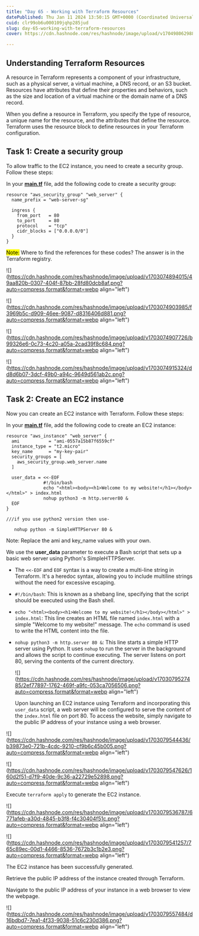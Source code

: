 ```yaml
---
title: "Day 65 - Working with Terraform Resources"
datePublished: Thu Jan 11 2024 13:50:15 GMT+0000 (Coordinated Universal Time)
cuid: clr99ob6u000109jqhp285jud
slug: day-65-working-with-terraform-resources
cover: https://cdn.hashnode.com/res/hashnode/image/upload/v1704980629882/8e7a884b-dd9a-4c1f-aa58-5e1e46e5bdc1.png

---
```


## **Understanding Terraform Resources**

A resource in Terraform represents a component of your infrastructure, such as a physical server, a virtual machine, a DNS record, or an S3 bucket. Resources have attributes that define their properties and behaviors, such as the size and location of a virtual machine or the domain name of a DNS record.

When you define a resource in Terraform, you specify the type of resource, a unique name for the resource, and the attributes that define the resource. Terraform uses the resource block to define resources in your Terraform configuration.

## Task 1: Create a security group

To allow traffic to the EC2 instance, you need to create a security group. Follow these steps:

In your [**main.tf**](https://pmgoriya.hashnode.dev/working-with-terraform-resources#heading-task-1-create-a-security-group) file, add the following code to create a security group:

```plaintext
resource "aws_security_group" "web_server" {
  name_prefix = "web-server-sg"

  ingress {
    from_port   = 80
    to_port     = 80
    protocol    = "tcp"
    cidr_blocks = ["0.0.0.0/0"]
  }
}
```

<mark>Note:</mark> Where to find the references for these codes? The answer is in the Terraform registry.

![](https://cdn.hashnode.com/res/hashnode/image/upload/v1703074894015/49aa820b-0307-404f-87bb-28fd80dcb8af.png?auto=compress,format&format=webp align="left")

![](https://cdn.hashnode.com/res/hashnode/image/upload/v1703074903985/f3969b5c-d909-46ee-9087-d8316406d881.png?auto=compress,format&format=webp align="left")

![](https://cdn.hashnode.com/res/hashnode/image/upload/v1703074907726/b99326e6-0c73-4c20-a05a-2cad39f8c684.png?auto=compress,format&format=webp align="left")

![](https://cdn.hashnode.com/res/hashnode/image/upload/v1703074915324/dd8d6b07-3dcf-49b0-a94c-9649d561ab2c.png?auto=compress,format&format=webp align="left")

## Task 2: Create an EC2 instance

Now you can create an EC2 instance with Terraform. Follow these steps:

In your [**main.tf**](https://pmgoriya.hashnode.dev/working-with-terraform-resources#heading-task-1-create-a-security-group) file, add the following code to create an EC2 instance:

```plaintext
resource "aws_instance" "web_server" {
  ami           = "ami-0557a15b87f6559cf"
  instance_type = "t2.micro"
  key_name      = "my-key-pair"
  security_groups = [
    aws_security_group.web_server.name
  ]

  user_data = <<-EOF
              #!/bin/bash
              echo "<html><body><h1>Welcome to my website!</h1></body></html>" > index.html
              nohup python3 -m http.server80 &
  EOF
}

///if you use python2 version then use-

   nohup python -m SimpleHTTPServer 80 &
```

Note: Replace the ami and key\_name values with your own.

We use the **user\_data** parameter to execute a Bash script that sets up a basic web server using Python's SimpleHTTPServer.

* The `<<-EOF` and `EOF` syntax is a way to create a multi-line string in Terraform. It's a heredoc syntax, allowing you to include multiline strings without the need for excessive escaping.
    
* `#!/bin/bash`: This is known as a shebang line, specifying that the script should be executed using the Bash shell.
    
* `echo "<html><body><h1>Welcome to my website!</h1></body></html>" > index.html`: This line creates an HTML file named `index.html` with a simple "Welcome to my website!" message. The `echo` command is used to write the HTML content into the file.
    
* `nohup python3 -m http.server 80 &`: This line starts a simple HTTP server using Python. It uses `nohup` to run the server in the background and allows the script to continue executing. The server listens on port 80, serving the contents of the current directory.
    
    ![](https://cdn.hashnode.com/res/hashnode/image/upload/v1703079527485/2ef77897-1762-469f-a9fc-053ca7056506.png?auto=compress,format&format=webp align="left")
    
    Upon launching an EC2 instance using Terraform and incorporating this `user_data` script, a web server will be configured to serve the content of the `index.html` file on port 80. To access the website, simply navigate to the public IP address of your instance using a web browser.
    

![](https://cdn.hashnode.com/res/hashnode/image/upload/v1703079544436/b39873e0-721b-4cdc-9210-cf9b6c45b005.png?auto=compress,format&format=webp align="left")

![](https://cdn.hashnode.com/res/hashnode/image/upload/v1703079547626/160d2f51-d7f9-40de-9c36-a22729e52898.png?auto=compress,format&format=webp align="left")

Execute `terraform apply` to generate the EC2 instance.

![](https://cdn.hashnode.com/res/hashnode/image/upload/v1703079536787/6771afeb-a30d-4845-b3f8-f4c30404f51c.png?auto=compress,format&format=webp align="left")

![](https://cdn.hashnode.com/res/hashnode/image/upload/v1703079541257/765c89ec-00d1-4466-8536-7672b3c1b2e3.png?auto=compress,format&format=webp align="left")

The EC2 instance has been successfully generated.

Retrieve the public IP address of the instance created through Terraform.

Navigate to the public IP address of your instance in a web browser to view the webpage.

![](https://cdn.hashnode.com/res/hashnode/image/upload/v1703079557484/d16bdbd7-7ea1-4f33-9038-51c6c230d386.png?auto=compress,format&format=webp align="left")
